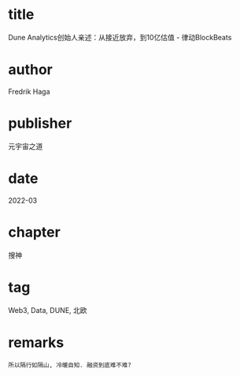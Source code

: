# title
Dune Analytics创始人亲述：从接近放弃，到10亿估值 - 律动BlockBeats

# author
Fredrik Haga

# publisher
元宇宙之道

# date
2022-03

# chapter
搜神

# tag
Web3, Data, DUNE, 北欧

# remarks
`所以隔行如隔山, 冷暖自知. 融资到底难不难?`
